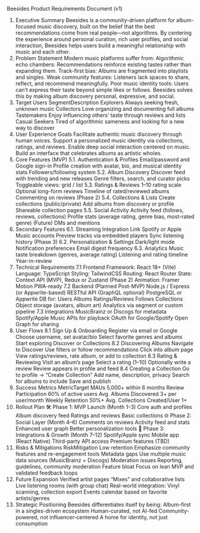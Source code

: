 Beesides Product Requirements Document (v1)

1. Executive Summary
   Beesides is a community-driven platform for album-focused music discovery, built on the belief that the best recommendations come from real people—not algorithms. By centering the experience around personal curation, rich user profiles, and social interaction, Beesides helps users build a meaningful relationship with music and each other.
2. Problem Statement
   Modern music platforms suffer from:
   Algorithmic echo chambers: Recommendations reinforce existing tastes rather than expanding them.
   Track-first bias: Albums are fragmented into playlists and singles.
   Weak community features: Listeners lack spaces to share, reflect, and recommend meaningfully.
   Poor music identity tools: Users can’t express their taste beyond simple likes or follows.
   Beesides solves this by making album discovery personal, expressive, and social.
3. Target Users
   SegmentDescription
   Explorers
   Always seeking fresh, unknown music
   Collectors
   Love organizing and documenting full albums
   Tastemakers
   Enjoy influencing others’ taste through reviews and lists
   Casual Seekers
   Tired of algorithmic sameness and looking for a new way to discover
4. User Experience Goals
   Facilitate authentic music discovery through human voices.
   Support a personalized music identity via collections, ratings, and reviews.
   Enable deep social interaction centered on music.
   Build an interface that celebrates albums as artistic wholes.
5. Core Features (MVP)
   5.1. Authentication & Profiles
   Email/password and Google sign-in
   Profile creation with avatar, bio, and musical identity stats
   Followers/following system
   5.2. Album Discovery
   Discover feed with trending and new releases
   Genre filters, search, and curator picks
   Toggleable views: grid / list
   5.3. Ratings & Reviews
   1–10 rating scale
   Optional long-form reviews
   Timeline of rated/reviewed albums
   Commenting on reviews (Phase 2)
   5.4. Collections & Lists
   Create collections (public/private)
   Add albums from discovery or profile
   Shareable collection pages
   5.5. Social Activity
   Activity feed (follows, reviews, collections)
   Profile stats (average rating, genre bias, most-rated genre)
   (Future) DMs and mentions
6. Secondary Features
   6.1. Streaming Integration
   Link Spotify or Apple Music accounts
   Preview tracks via embedded players
   Sync listening history (Phase 3)
   6.2. Personalization & Settings
   Dark/light mode
   Notification preferences
   Email digest frequency
   6.3. Analytics
   Music taste breakdown (genres, average rating)
   Listening and rating timeline
   Year-in-review
7. Technical Requirements
   7.1 Frontend
   Framework: React 18+ (Vite)
   Language: TypeScript
   Styling: TailwindCSS
   Routing: React Router
   State: Context API (MVP), Redux or Zustand (Phase 2)
   Animation: Framer Motion
   PWA-ready
   7.2 Backend (Planned Post-MVP)
   Node.js / Express (or Appwrite-based)
   RESTful API (GraphQL optional)
   PostgreSQL or Appwrite DB for:
   Users
   Albums
   Ratings/Reviews
   Follows
   Collections
   Object storage (avatars, album art)
   Analytics via segment or custom pipeline
   7.3 Integrations
   MusicBrainz or Discogs for metadata
   Spotify/Apple Music APIs for playback
   OAuth for Google/Spotify
   Open Graph for sharing
8. User Flows
   8.1 Sign Up & Onboarding
   Register via email or Google
   Choose username, set avatar/bio
   Select favorite genres and albums
   Start exploring Discover or Collections
   8.2 Discovering Albums
   Navigate to Discover
   Use filters or follow recommendations
   Click into album page
   View ratings/reviews, rate album, or add to collection
   8.3 Rating & Reviewing
   Visit an album’s page
   Select a rating (1–10)
   Optionally write a review
   Review appears in profile and feed
   8.4 Creating a Collection
   Go to profile → “Create Collection”
   Add name, description, privacy
   Search for albums to include
   Save and publish
9. Success Metrics
   MetricTarget
   MAUs
   5,000+ within 6 months
   Review Participation
   60% of active users
   Avg. Albums Discovered
   3+ per user/month
   Weekly Retention
   50%+
   Avg. Collections Created/User
   1+
10. Rollout Plan
    🛠 Phase 1: MVP Launch (Month 1–3)
    Core auth and profiles
    Album discovery feed
    Ratings and reviews
    Basic collections
    🌐 Phase 2: Social Layer (Month 4–6)
    Comments on reviews
    Activity feed and stats
    Enhanced user graph
    Better personalization tools
    📱 Phase 3: Integrations & Growth (Month 7–12)
    Spotify/Apple sync
    Mobile app (React Native)
    Third-party API access
    Premium features (TBD)
11. Risks & Mitigations
    RiskMitigation
    Low retention
    Emphasize community features and re-engagement tools
    Metadata gaps
    Use multiple music data sources (MusicBrainz + Discogs)
    Moderation issues
    Reporting, guidelines, community moderation
    Feature bloat
    Focus on lean MVP and validated feedback loops
12. Future Expansion
    Verified artist pages
    “Mixes” and collaborative lists
    Live listening rooms (with group chat)
    Real-world integration: Vinyl scanning, collection export
    Events calendar based on favorite artists/genres
13. Strategic Positioning
    Beesides differentiates itself by being:
    Album-first in a singles-driven ecosystem
    Human-curated, not AI-fed
    Community-powered, not influencer-centered
    A home for identity, not just consumption
